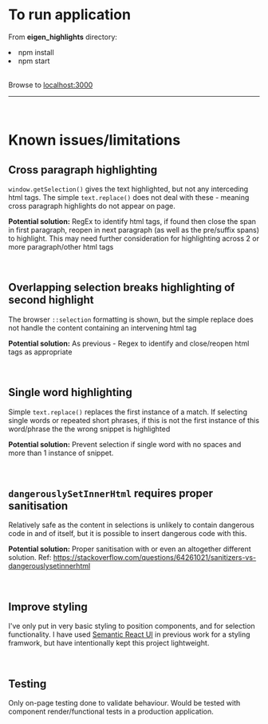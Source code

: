 <h1>To run application</h1>

From <b>eigen_highlights</b> directory:

<li>npm install</li>
<li>npm start</li>

<br />

<p>
  Browse to 
  <a href='localhost:3000'>localhost:3000</a>
</p>

<hr />
<br />
<h1>Known issues/limitations</h1>

<h2>Cross paragraph highlighting</h2>
<p> <code>window.getSelection()</code> gives the text highlighted, but not any interceding html tags. The simple <code>text.replace()</code> does not deal with these - meaning cross paragraph highlights do not appear on page. </p>
<p><b>Potential solution:</b> RegEx to identify html tags, if found then close the span in first paragraph, reopen in next paragraph (as well as the pre/suffix spans) to highlight. This may need further consideration for highlighting across 2 or more paragraph/other html tags</p>

<br />

<h2>Overlapping selection breaks highlighting of second highlight</h2>
<p>The browser <code>::selection</code> formatting is shown, but the simple replace does not handle the content containing an intervening html tag</p>
<p><b>Potential solution:</b> As previous - Regex to identify and close/reopen html tags as appropriate</p>

<br />

<h2>Single word highlighting</h2>
<p>Simple <code>text.replace()</code> replaces the first instance of a match. If selecting single words or repeated short phrases, if this is not the first instance of this word/phrase the the wrong snippet is highlighted</p>
<p><b>Potential solution:</b> Prevent selection if single word with no spaces and more than 1 instance of snippet.</p>

<br />

<h2><code>dangerouslySetInnerHtml</code> requires proper sanitisation</h2>
<p>Relatively safe as the content in selections is unlikely to contain dangerous code in and of itself, but it is possible to insert dangerous code with this.  </p>
<p><b>Potential solution:</b> Proper sanitisation with or even an altogether different solution. Ref: <a href='https://stackoverflow.com/questions/64261021/sanitizers-vs-dangerouslysetinnerhtml'>https://stackoverflow.com/questions/64261021/sanitizers-vs-dangerouslysetinnerhtml</a></p>

<br />

<h2>Improve styling</h2>
<p>I've only put in very basic styling to position components, and for selection functionality. I have used <a href='https://react.semantic-ui.com'>Semantic React UI</a> in previous work for a styling framwork, but have intentionally kept this project lightweight.</p>

<br />

<h2>Testing</h2>
<p>Only on-page testing done to validate behaviour. Would be tested with component render/functional tests in a production application.</p>
